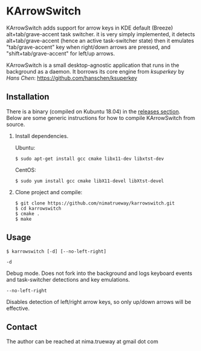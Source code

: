 KArrowSwitch
=========

KArrowSwitch adds support for arrow keys in KDE default (Breeze) alt+tab/grave-accent task switcher.
it is very simply implemented, it detects alt+tab/grave-accent (hence an active task-switcher state)
then it emulates "tab/grave-accent" key when right/down arrows are pressed, and "shift+tab/grave-accent" for left/up arrows.

KArrowSwitch is a small desktop-agnostic application that runs in the background
as a daemon. It borrows its core engine from _ksuperkey_ by _Hans Chen_:
https://github.com/hanschen/ksuperkey

Installation
------------

There is a binary (compiled on Kubuntu 18.04) in the [releases section](https://github.com/nimatrueway/karrowswitch/releases).
Below are some generic instructions for how to compile KArrowSwitch from source.

1. Install dependencies. 

   Ubuntu:
    ```
    $ sudo apt-get install gcc cmake libx11-dev libxtst-dev
    ```

    CentOS:
    ```
    $ sudo yum install gcc cmake libX11-devel libXtst-devel
    ```


2. Clone project and compile:

    ```
    $ git clone https://github.com/nimatrueway/karrowswitch.git
    $ cd karrowswitch
    $ cmake .
    $ make
    ```

Usage
-----

    $ karrowswitch [-d] [--no-left-right]

`-d`

Debug mode. Does not fork into the background and logs keyboard events and
task-switcher detections and key emulations.

`--no-left-right`

Disables detection of left/right arrow keys, so only up/down arrows will be effective.

Contact
-------

The author can be reached at
nima.trueway at gmail dot com
